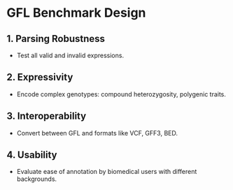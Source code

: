 # GFL Benchmark Design

## 1. Parsing Robustness
- Test all valid and invalid expressions.

## 2. Expressivity
- Encode complex genotypes: compound heterozygosity, polygenic traits.

## 3. Interoperability
- Convert between GFL and formats like VCF, GFF3, BED.

## 4. Usability
- Evaluate ease of annotation by biomedical users with different backgrounds.